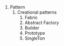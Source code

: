1. Pattern
   1. Creational patterns
      1. Fabric
      2. Abstract Factory
      3. Builder
      4. Prototype
      5. SingleTon